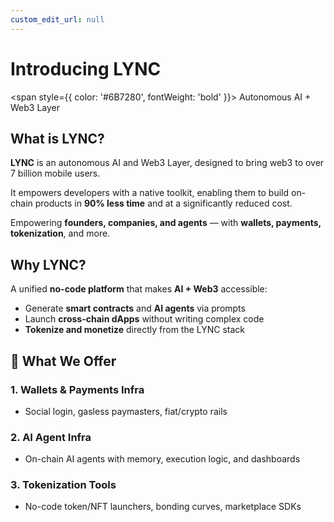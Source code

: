 ```yaml
---
custom_edit_url: null
---
```


# Introducing LYNC

<span style={{ color: '#6B7280', fontWeight: 'bold' }}>
Autonomous AI + Web3 Layer
</span>

## What is LYNC?

**LYNC** is an autonomous AI and Web3 Layer, designed to bring web3 to over 7 billion mobile users.

It empowers developers with a native toolkit, enabling them to build on-chain products in **90% less time** and at a significantly reduced cost.

Empowering **founders, companies, and agents** — with **wallets, payments, tokenization**, and more.

## Why LYNC?

A unified **no-code platform** that makes **AI + Web3** accessible:

- Generate **smart contracts** and **AI agents** via prompts
- Launch **cross-chain dApps** without writing complex code
- **Tokenize and monetize** directly from the LYNC stack

## 🔧 What We Offer

### 1. Wallets & Payments Infra

- Social login, gasless paymasters, fiat/crypto rails

### 2. AI Agent Infra

- On-chain AI agents with memory, execution logic, and dashboards

### 3. Tokenization Tools

- No-code token/NFT launchers, bonding curves, marketplace SDKs
